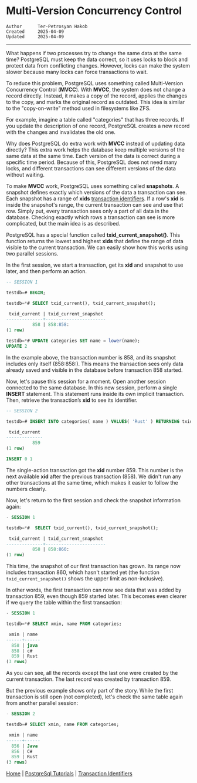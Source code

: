 # Multi-Version Concurrency Control

```info
Author      Ter-Petrosyan Hakob
Created     2025-04-09
Updated     2025-04-09
```

---

What happens if two processes try to change the same data at the same time? PostgreSQL must keep the data correct, so it uses 
locks to block and protect data from conflicting changes. However, locks can make the system slower because many locks can force transactions to wait.

To reduce this problem, PostgreSQL uses something called Multi-Version Concurrency Control (**MVCC**). With **MVCC**, 
the system does not change a record directly. Instead, it makes a copy of the record, applies the changes to the copy, and marks the original record as outdated. This idea is similar to the "copy-on-write" method used in filesystems like ZFS.

For example, imagine a table called "categories" that has three records. If you update the description of one record, PostgreSQL creates a new record with the changes and invalidates the old one.

Why does PostgreSQL do extra work with **MVCC** instead of updating data directly? This extra work helps the database keep multiple versions of the same data at the same time. Each version of the data is correct during a specific time period. Because of this, PostgreSQL does not need many locks, and different transactions can see different versions of the data without waiting.

To make **MVCC** work, PostgreSQL uses something called **snapshots**. A snapshot defines exactly which versions of the data a transaction can see. 
Each snapshot has a range of **xids** [transaction identifiers](./2_transaction_identifiers.md). If a row's **xid** is inside the snapshot's range, the current transaction can see and use that row. Simply put, every transaction sees only a part of all data in the database. Checking exactly which rows a transaction can see is more complicated, but the main idea is as described.

PostgreSQL has a special function called **txid_current_snapshot()**. This function returns the lowest and highest **xids** 
that define the range of data visible to the current transaction. We can easily show how this works using two parallel sessions.

In the first session, we start a transaction, get its **xid** and snapshot to use later, and then perform an action.

```sql
-- SESSION 1

testdb=# BEGIN;

testdb=*# SELECT txid_current(), txid_current_snapshot();

 txid_current | txid_current_snapshot 
--------------+-----------------------
          858 | 858:858:
(1 row)

testdb=*# UPDATE categories SET name = lower(name);
UPDATE 2


```

In the example above, the transaction number is 858, and its snapshot includes only itself (858:858:). This means the transaction sees only data already saved and visible in the database before transaction 858 started.

Now, let's pause this session for a moment. Open another session connected to the same database. In this new session, 
perform a single **INSERT** statement. This statement runs inside its own implicit transaction. Then, retrieve the transaction’s **xid** to see its identifier.

```sql
-- SESSION 2

testdb=# INSERT INTO categories( name ) VALUES( 'Rust' ) RETURNING txid_current();

 txid_current 
--------------
          859
(1 row)

INSERT 0 1

```

The single-action transaction got the **xid** number 859. This number is the next available **xid** after the previous transaction (858). 
We didn't run any other transactions at the same time, which makes it easier to follow the numbers clearly.

Now, let's return to the first session and check the snapshot information again:

```sql
- SESSION 1

testdb=*#  SELECT txid_current(), txid_current_snapshot();

 txid_current | txid_current_snapshot 
--------------+-----------------------
          858 | 858:860:
(1 row)

```

This time, the snapshot of our first transaction has grown. Its range now includes transaction 860, which hasn't started yet 
(the function `txid_current_snapshot()` shows the upper limit as non-inclusive).

In other words, the first transaction can now see data that was added by transaction 859, even though 859 started later. This becomes even clearer if we query the table within the first transaction:


```sql
- SESSION 1

testdb=*# SELECT xmin, name FROM categories;

 xmin | name 
------+------
  858 | java
  858 | c#
  859 | Rust
(3 rows)

```

As you can see, all the records except the last one were created by the current transaction. The last record was created by transaction 859.

But the previous example shows only part of the story. While the first transaction is still open (not completed), let's check the same table again from another parallel session:

```sql
- SESSION 2

testdb=# SELECT xmin, name FROM categories;

 xmin | name 
------+------
  856 | Java
  856 | C#
  859 | Rust
(3 rows)

```

[Home](./../../README.md) | [PostgreSql Tutorials](./../tutorials.md) | [Transaction Identifiers](./2_transaction_identifiers.md)